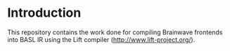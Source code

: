# Introduction 
This repository contains the work done for compiling Brainwave frontends into BASL IR using the Lift compiler (http://www.lift-project.org/).